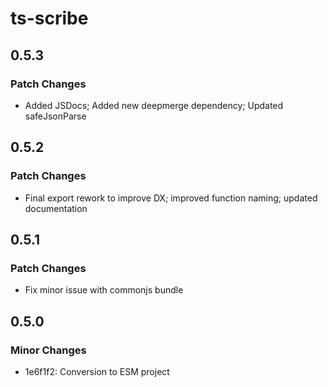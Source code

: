 # ts-scribe

## 0.5.3

### Patch Changes

- Added JSDocs; Added new deepmerge dependency; Updated safeJsonParse

## 0.5.2

### Patch Changes

- Final export rework to improve DX; improved function naming; updated documentation

## 0.5.1

### Patch Changes

- Fix minor issue with commonjs bundle

## 0.5.0

### Minor Changes

- 1e6f1f2: Conversion to ESM project
